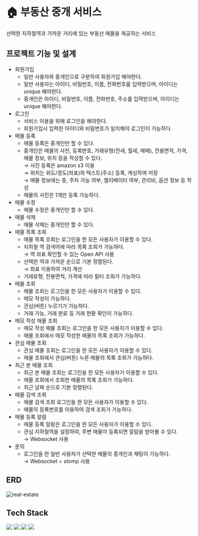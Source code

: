 # 🏠 부동산 중개 서비스
선택한 지하철역과 가까운 거리에 있는 부동산 매물을 제공하는 서비스

## 프로젝트 기능 및 설계
* 회원가입
    * 일반 사용자와 중개인으로 구분하여 회원가입 해야한다.
    * 일반 사용자는 아이디, 비밀번호, 이름, 전화번호를 입력받으며, 아이디는 unique 해야한다.
    * 중개인은 아이디, 비밀번호, 이름, 전화번호, 주소를 입력받으며, 아이디는 unique 해야한다.
* 로그인
    * 서비스 이용을 위해 로그인을 해야한다.
    * 회원가입시 입력한 아이디와 비밀번호가 일치해야 로그인이 가능하다.
* 매물 등록
    * 매물 등록은 중개인만 할 수 있다.
    * 중개인은 매물의 사진, 등록번호, 거래유형(전세, 월세, 매매), 전용면적, 가격, 매물 정보, 위치 등을 작성할 수 있다.
      <br> $\to$ 사진 등록은 amazon s3 이용
      <br> $\to$ 위치는 위도/경도(좌표)와 텍스트(주소) 등록, 캐싱하여 저장
      <br> $\to$ 매물 정보에는 층, 주차 가능 여부, 엘리베이터 여부, 관리비, 옵션 정보 등 작성
    * 매물의 사진은 1개만 등록 가능하다.   
* 매물 수정
    * 매물 수정은 중개인만 할 수 있다.
* 매물 삭제
    * 매물 삭제는 중개인만 할 수 있다.
* 매물 목록 조회
    * 매물 목록 조회는 로그인을 한 모든 사용자가 이용할 수 있다.
    * 지하철 역 검색어에 따라 목록 조회가 가능하다. <br> $\to$ 역 좌표 확인할 수 있는 Open API 사용
    * 선택한 역과 가까운 순으로 기본 정렬된다. <br> $\to$ 좌표 이용하여 거리 계산
    * 거래유형, 전용면적, 가격에 따라 필터 조회가 가능하다.
* 매물 조회
    * 매물 조회는 로그인을 한 모든 사용자가 이용할 수 있다.
    * 메모 작성이 가능하다.
    * 관심(버튼) 누르기가 가능하다.
    * 거래 가능, 거래 완료 등 거래 현황 확인이 가능하다.
* 메모 작성 매물 조회
    * 메모 작성 매물 조회는 로그인을 한 모든 사용자가 이용할 수 있다.
    * 매물 조회에서 메모 작성한 매물의 목록 조회가 가능하다.
* 관심 매물 조회
    * 관심 매물 조회는 로그인을 한 모든 사용자가 이용할 수 있다.
    * 매물 조회에서 관심(버튼) 누른 매물의 목록 조회가 가능하다.
* 최근 본 매물 조회
    * 최근 본 매물 조회는 로그인을 한 모든 사용자가 이용할 수 있다.
    * 매물 조회에서 조회한 매물의 목록 조회가 가능하다.
    * 최근 날짜 순으로 기본 정렬된다.
* 매물 검색 조회
    * 매물 검색 조회 로그인을 한 모든 사용자가 이용할 수 있다.
    * 매물의 등록번호를 이용하여 검색 조회가 가능하다.
* 매물 등록 알람
    * 매물 등록 알람은 로그인을 한 모든 사용자가 이용할 수 있다.
    * 관심 지하철역을 설정하여, 주변 매물이 등록되면 알람을 받아볼 수 있다. <br> $\to$ Websocket 사용
* 문의
    * 로그인을 한 일반 사용자가 선택한 매물의 중개인과 채팅이 가능하다. <br> $\to$ Websocket + stomp 사용      
 
## ERD
![real-estate](https://github.com/LeeHyejin14/real-estate/assets/57497745/37318764-da1a-4081-b1f4-6b4b19c2813d)

## Tech Stack
<img src="https://img.shields.io/badge/java-007396?style=for-the-badge&logo=java&logoColor=white"> <img src="https://img.shields.io/badge/Spring-6DB33F?style=for-the-badge&logo=Spring&logoColor=white"> <img src="https://img.shields.io/badge/mysql-4479A1?style=for-the-badge&logo=mysql&logoColor=white"> <img src="https://img.shields.io/badge/git-F05032?style=for-the-badge&logo=git&logoColor=white">
